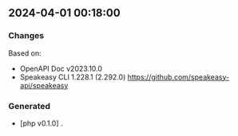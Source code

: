 

## 2024-04-01 00:18:00
### Changes
Based on:
- OpenAPI Doc v2023.10.0 
- Speakeasy CLI 1.228.1 (2.292.0) https://github.com/speakeasy-api/speakeasy
### Generated
- [php v0.1.0] .
